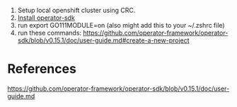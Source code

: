 1. Setup local openshift cluster using CRC. 
2. [Install operator-sdk](https://github.com/operator-framework/operator-sdk/blob/v0.15.1/doc/user/install-operator-sdk.md)
3. run export GO111MODULE=on  (also might add this to your ~/.zshrc file)
4. run these commands:
https://github.com/operator-framework/operator-sdk/blob/v0.15.1/doc/user-guide.md#create-a-new-project



# References
https://github.com/operator-framework/operator-sdk/blob/v0.15.1/doc/user-guide.md

